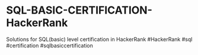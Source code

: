 # SQL-BASIC-CERTIFICATION-HackerRank
Solutions for SQL(basic) level certification in HackerRank
#HackerRank #sql #certification #sqlbasiccertification
